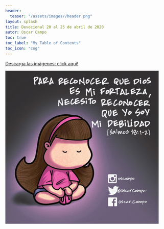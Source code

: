 ```yaml
---
header:
  teaser: "/assets/images//header.png"
layout: splash
title: Devocional 20 al 25 de abril de 2020
autor: Oscar Campo
toc: true
toc_label: "My Table of Contents"
toc_icon: "cog"
---
```

[Descarga las imágenes: click aquí!](/assets/downloads/Devo20-25abr2020.pdf)


[![](/assets/images/Devo20-25abr2020.gif)](/assets/downloads/Devo20-25abr2020.pdf)
